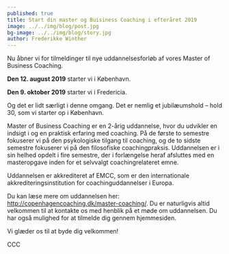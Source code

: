```yaml
---
published: true
title: Start din master og Buisiness Coaching i efteråret 2019
image: ../../img/blog/post.jpg
bg-image: ../../img/blog/story.jpg
author: Frederikke Winther
---
```


Nu åbner vi for tilmeldinger til nye uddannelsesforløb af vores Master of Business Coaching.

**Den 12. august 2019** starter vi i København.

**Den 9. oktober 2019** starter vi i Fredericia.

Og det er lidt særligt i denne omgang. Det er nemlig et jubilæumshold – hold 30, som vi starter op i København.

Master of Business Coaching er en 2-årig uddannelse, hvor du udvikler en indsigt i og en praktisk erfaring med coaching. På de første to semestre fokuserer vi på den psykologiske tilgang til coaching, og de to sidste semestre fokuserer vi på den filosofiske coachingpraksis. Uddannelsen er i sin helhed opdelt i fire semestre, der i forlængelse heraf afsluttes med en masteropgave inden for et selvvalgt coachingrelateret emne.

Uddannelsen er akkrediteret af EMCC, som er den internationale akkrediteringsinstitution for coachinguddannelser i Europa.

Du kan læse mere om uddannelsen her: http://copenhagencoaching.dk/master-coaching/. Du er naturligvis altid velkommen til at kontakte os med henblik på et møde om uddannelsen. Du har også mulighed for at tilmelde dig gennem hjemmesiden.

Vi glæder os til at byde dig velkommen!

CCC